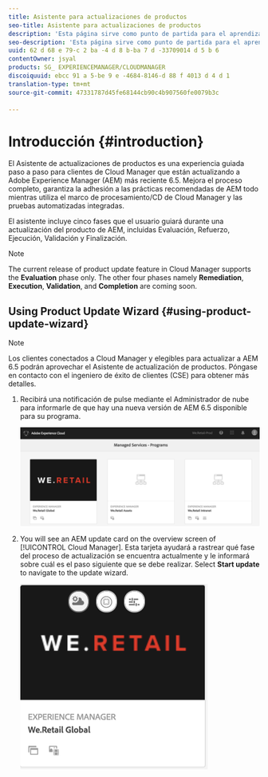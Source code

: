 ```yaml
---
title: Asistente para actualizaciones de productos
seo-title: Asistente para actualizaciones de productos
description: 'Esta página sirve como punto de partida para el aprendizaje del Asistente de actualización de productos. '
seo-description: 'Esta página sirve como punto de partida para el aprendizaje del Asistente de actualización de productos. '
uuid: 62 d 68 e 79-c 2 ba -4 d 8 b-ba 7 d -33709014 d 5 b 6
contentOwner: jsyal
products: SG_ EXPERIENCEMANAGER/CLOUDMANAGER
discoiquuid: ebcc 91 a 5-be 9 e -4684-8146-d 88 f 4013 d 4 d 1
translation-type: tm+mt
source-git-commit: 47331787d45fe68144cb90c4b907560fe0079b3c

---
```



# Introducción {#introduction}

El Asistente de actualizaciones de productos es una experiencia guiada paso a paso para clientes de Cloud Manager que están actualizando a Adobe Experience Manager (AEM) más reciente 6.5. Mejora el proceso completo, garantiza la adhesión a las prácticas recomendadas de AEM todo mientras utiliza el marco de procesamiento/CD de Cloud Manager y las pruebas automatizadas integradas.

El asistente incluye cinco fases que el usuario guiará durante una actualización del producto de AEM, incluidas Evaluación, Refuerzo, Ejecución, Validación y Finalización.

>[!NOTE]
>The current release of product update feature in Cloud Manager supports the **Evaluation** phase only. The other four phases namely **Remediation**, **Execution**, **Validation**, and **Completion** are coming soon.


## Using Product Update Wizard {#using-product-update-wizard}

>[!NOTE]
>Los clientes conectados a Cloud Manager y elegibles para actualizar a AEM 6.5 podrán aprovechar el Asistente de actualización de productos. Póngase en contacto con el ingeniero de éxito de clientes (CSE) para obtener más detalles.

1. Recibirá una notificación de pulse mediante el Administrador de nube para informarle de que hay una nueva versión de AEM 6.5 disponible para su programa.

   ![](assets/screen_shot_2018-06-04at120643pm.png)

1. You will see an AEM update card on the overview screen of [!UICONTROL Cloud Manager]. Esta tarjeta ayudará a rastrear qué fase del proceso de actualización se encuentra actualmente y le informará sobre cuál es el paso siguiente que se debe realizar. Select **Start update** to navigate to the update wizard.

   ![](assets/screen_shot_2018-06-04at12611pm.png)
